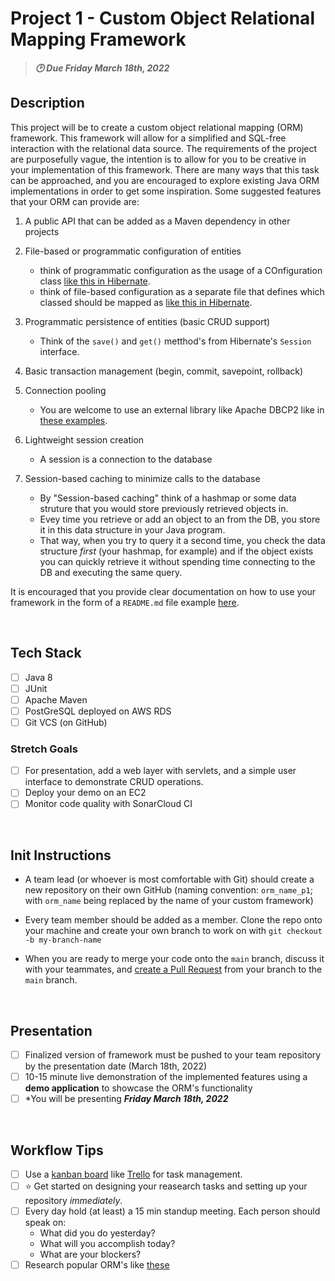 # Project 1 - Custom Object Relational Mapping Framework
>***:clock2: Due Friday March 18th, 2022***

## Description

This project will be to create a custom object relational mapping (ORM) framework. This framework will allow for a simplified and SQL-free interaction with the relational data source. The requirements of the project are purposefully vague, the intention is to allow for you to be creative in your implementation of this framework. There are many ways that this task can be approached, and you are encouraged to explore existing Java ORM implementations in order to get some inspiration. Some suggested features that your ORM can provide are:

1. A public API that can be added as a Maven dependency in other projects

2. File-based or programmatic configuration of entities
     - think of programmatic configuration as the usage of a COnfiguration class [like this in Hibernate](https://subscription.packtpub.com/book/application-development/9781784391904/1/ch01lvl1sec16/configuring-hibernate-programmatically).
     - think of file-based configuration as a separate file that defines which classed should be mapped as [like this in Hibernate](https://stackoverflow.com/questions/32824823/hibernate-mapping-classes-from-hibernate-cfg-xml).

3. Programmatic persistence of entities (basic CRUD support)
     - Think of the `save()` and `get()` metthod's from Hibernate's `Session` interface.

4. Basic transaction management (begin, commit, savepoint, rollback)

5. Connection pooling
    - You are welcome to use an external library like Apache DBCP2 like in [these examples](https://www.baeldung.com/java-connection-pooling).

6. Lightweight session creation
    - A session is a connection to the database

7. Session-based caching to minimize calls to the database
    - By "Session-based caching" think of a hashmap or some data struture that you would store previously retrieved objects in. 
    - Evey time you retrieve or add an object to an from the DB, you store it in this data structure in your Java program.
    - That way, when you try to query it a second time, you check the data structure *first* (your hashmap, for example) and if the object exists you can quickly retrieve it without spending time connecting to the DB and executing the same query.

It is encouraged that you provide clear documentation on how to use your framework in the form of a `README.md` file example [here](https://github.com/210823-Enterprise/demos/blob/main/4-servlets-devops/project-1/p1-sample-readme.md).

<br>

## Tech Stack
- [ ] Java 8
- [ ] JUnit
- [ ] Apache Maven
- [ ] PostGreSQL deployed on AWS RDS
- [ ] Git VCS (on GitHub)

### Stretch Goals
- [ ] For presentation, add a web layer with servlets, and a simple user interface to demonstrate CRUD operations.
- [ ] Deploy your demo on an EC2
- [ ] Monitor code quality with SonarCloud CI

<br>

## Init Instructions
- A team lead (or whoever is most comfortable with Git) should create a new repository on their own GitHub (naming convention: `orm_name_p1`; with `orm_name` being replaced by the name of your custom framework)

- Every team member should be added as a member.  Clone the repo onto your machine and create your own branch to work on with `git checkout -b my-branch-name`

- When you are ready to merge your code onto the `main` branch, discuss it with your teammates, and [create a Pull Request](https://docs.github.com/en/pull-requests/collaborating-with-pull-requests/proposing-changes-to-your-work-with-pull-requests/creating-a-pull-request) from your branch to the `main` branch. 

<br>

## Presentation
- [ ] Finalized version of framework must be pushed to your team repository by the presentation date (March 18th, 2022)
- [ ] 10-15 minute live demonstration of the implemented features using a **demo application** to showcase the ORM's functionality
- [ ] *You will be presenting ***Friday March 18th, 2022***

<br>

## Workflow Tips
- [ ] Use a [kanban board](https://www.atlassian.com/agile/kanban/boards) like [Trello](https://trello.com/en-US) for task management.
- [ ] ⭐ Get started on designing your reasearch tasks and setting up your repository *immediately*.
- [ ] Every day hold (at least) a 15 min standup meeting.  Each person should speak on:
    - What did you do yesterday?
    - What will you accomplish today?
    - What are your blockers?
- [ ] Research popular ORM's like [these](https://en.wikipedia.org/wiki/List_of_object%E2%80%93relational_mapping_software)
